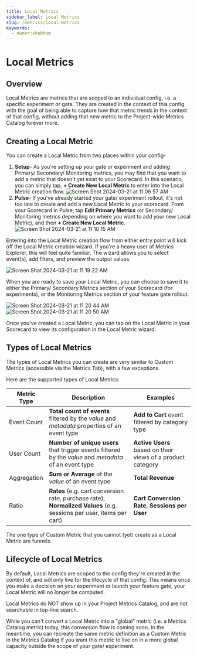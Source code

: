 ```yaml
---
title: Local Metrics 
sidebar_label: Local Metrics 
slug: /metrics/local-metrics
keywords:
  - owner:shubham
---
```


# Local Metrics

## Overview 
Local Metrics are metrics that are scoped to an individual config, i.e. a specific experiment or gate. They are created in the context of this config with the goal of being able to capture how that metric trends in the context of that config, without adding that new metric to the Project-wide Metrics Catalog forever more. 

## Creating a Local Metric 
You can create a Local Metric from two places within your config- 
1. **Setup**- As you're setting up your gate or experiment and adding Primary/ Secondary/ Monitoring metrics, you may find that you want to add a metric that doesn't yet exist to your Scorecard. In this scenario, you can simply tap, **+ Create New Local Metric** to enter into the Local Metric creation flow.
![Screen Shot 2024-03-21 at 11 06 57 AM](https://github.com/statsig-io/docs/assets/101903926/2a249684-56a9-4c63-b2b2-7870efd89b76)
2. **Pulse**- If you've already started your gate/ experiment rollout, it's not too late to create and add a new Local Metric to your scorecard. From your Scorecard in Pulse, tap **Edit Primary Metrics** (or Secondary/ Monitoring metrics depending on where you want to add your new Local Metric), and then **+ Create New Local Metric**. 
![Screen Shot 2024-03-21 at 11 10 15 AM](https://github.com/statsig-io/docs/assets/101903926/b718c3b7-9696-4af0-bbc5-48fef3cfa1d3)

Entering into the Local Metric creation flow from either entry point will kick off the Local Metric creation wizard. If you're a heavy user of Metrics Explorer, this will feel quite familiar. The wizard allows you to select event(s), add filters, and preview the output values. 

![Screen Shot 2024-03-21 at 11 19 22 AM](https://github.com/statsig-io/docs/assets/101903926/452d9efe-2706-4d47-aee6-48c8f6288e8f)

When you are ready to save your Local Metric, you can choose to save it to either the Primary/ Secondary Metrics section of your Scorecard (for experiments), or the Monitoring Metrics section of your feature gate rollout.

![Screen Shot 2024-03-21 at 11 20 44 AM](https://github.com/statsig-io/docs/assets/101903926/50bc5742-2f2a-4147-9cb3-70658d6391da)
![Screen Shot 2024-03-21 at 11 20 50 AM](https://github.com/statsig-io/docs/assets/101903926/ae3932df-f81b-4fed-9d23-b2b196ac83bc)

Once you've created a Local Metric, you can tap on the Local Metric in your Scorecard to view its configuration in the Local Metric wizard. 

## Types of Local Metrics
The types of Local Metrics you can create are very similar to Custom Metrics (accessible via the Metrics Tab), with a few exceptions.

Here are the supported types of Local Metrics: 

| Metric Type | Description | Examples |
|-------------|-----------------------|---------|
| Event Count | **Total count of events** filtered by the _value_ and _metadata_ properties of an event type | **Add to Cart** event filtered by category type |
| User Count |  **Number of unique users** that trigger events filtered by the _value_ and _metadata_ of an event type| **Active Users** based on their views of a product category |
| Aggregation       | **Sum or Average** of the _value_ of an event type  | **Total Revenue** |
| Ratio  | **Rates** (e.g. cart conversion rate, purchase rate),  **Normalized Values** (e.g. sessions per user, items per cart) | **Cart Conversion Rate**, **Sessions per User** |

The one type of Custom Metric that you cannot (yet) create as a Local Metric are funnels. 

## Lifecycle of Local Metrics 
By default, Local Metrics are scoped to the config they're created in the context of, and will only live for the lifecycle of that config. This means once you make a decision on your experiment or launch your feature gate, your Local Metric will no longer be computed. 

Local Metrics do NOT show up in your Project Metrics Catalog, and are not searchable in top-line search. 

While you can't convert a Local Metric into a "global" metric (i.e. a Metrics Catalog metric) today, this conversion flow is coming soon. In the meantime, you can recreate the same metric definition as a Custom Metric in the Metrics Catalog if you want this metric to live on in a more global capacity outside the scope of your gate/ experiment. 
